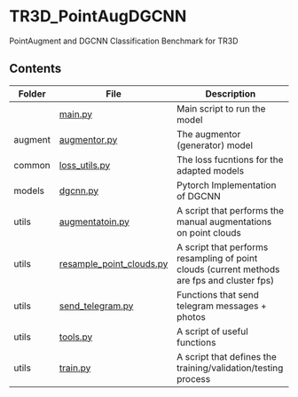 # TR3D_PointAugDGCNN
PointAugment and DGCNN Classification Benchmark for TR3D

Contents
----
| Folder | File | Description |
| ------ | ---- | ----------- |
| |[main.py](https://github.com/Brent-Murray/TR3D_PointAugDGCNN/blob/main/main.py) | Main script to run the model |
| augment | [augmentor.py](https://github.com/Brent-Murray/TR3D_PointAugDGCNN/blob/main/augment/augmentor.py) | The augmentor (generator) model |
| common | [loss_utils.py](https://github.com/Brent-Murray/TR3D_PointAugDGCNN/blob/main/common/loss_utils.py) | The loss fucntions for the adapted models |
| models | [dgcnn.py](https://github.com/Brent-Murray/TR3D_PointAugDGCNN/tree/main/models) | Pytorch Implementation of DGCNN |
| utils | [augmentatoin.py](https://github.com/Brent-Murray/TR3D_PointAugDGCNN/blob/main/utils/augmentation.py) | A script that performs the manual augmentations on point clouds |
| utils | [resample_point_clouds.py](https://github.com/Brent-Murray/TR3D_PointAugDGCNN/blob/main/utils/resample_point_clouds.py) | A script that performs resampling of point clouds (current methods are fps and cluster fps) |
| utils | [send_telegram.py](https://github.com/Brent-Murray/TR3D_PointAugDGCNN/blob/main/utils/send_telegram.py) | Functions that send telegram messages + photos |
| utils | [tools.py](https://github.com/Brent-Murray/TR3D_PointAugDGCNN/blob/main/utils/tools.py) | A script of useful functions |
| utils | [train.py](https://github.com/Brent-Murray/TR3D_PointAugDGCNN/blob/main/utils/train.py) | A script that defines the training/validation/testing process |

